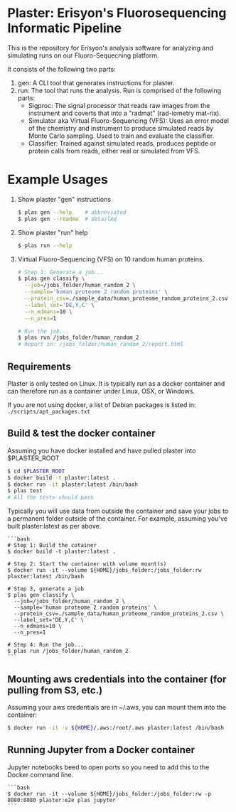 # Plaster: Erisyon's Fluorosequencing Informatic Pipeline


This is the repository for Erisyon's analysis software for analyzing and simulating
runs on our Fluoro-Sequecning platform.

It consists of the following two parts:

1. gen: A CLI tool that generates instructions for plaster.
1. run: The tool that runs the analysis. Run is comprised of the following parts:
    * Sigproc: The signal processor that reads raw images from the instrument
       and coverts that into a "radmat" (rad-iometry mat-rix).
    * Simulator aka Virtual Fluoro-Sequencing (VFS): Uses an error model of the chemistry
       and instrument to produce simulated reads by Monte Carlo sampling.
       Used to train and evaluate the classifier.
    * Classifier: Trained against simulated reads, produces peptide or protein calls from reads,
       either real or simulated from VFS.

# Example Usages

1. Show plaster "gen" instructions
    ```bash
    $ plas gen --help    # abbreviated
    $ plas gen --readme  # detailed
    ```

1. Show plaster "run" help
    ```bash
    $ plas run --help
    ```

1. Virtual Fluoro-Sequencing (VFS) on 10 random human proteins.
    ```bash
    # Step 1: Generate a job...
    $ plas gen classify \
      --job=/jobs_folder/human_random_2 \
      --sample='human proteome 2 random proteins' \
      --protein_csv=./sample_data/human_proteome_random_proteins_2.csv \
      --label_set='DE,Y,C' \
      --n_edmans=10 \
      --n_pres=1

    # Run the job...
    $ plas run /jobs_folder/human_random_2
    # Report in: /jobs_folder/human_random_2/report.html
    ```

## Requirements

Plaster is only tested on Linux. It is typically run as a docker container
and can therefore run as a container under Linux, OSX, or Windows.

If you are not using docker, a list of Debian packages is listed in:
`./scripts/apt_packages.txt`

## Build & test the docker container

Assuming you have docker installed and have pulled plaster into $PLASTER_ROOT

```bash
$ cd $PLASTER_ROOT
$ docker build -t plaster:latest .
$ docker run -it plaster:latest /bin/bash
$ plas test
# All the tests should pass
```

Typically you will use data from outside the container and save your jobs
to a permanent folder outside of the container. For example, assuming you've
built plaster:latest as per above.

    ```bash
    # Step 1: Build the cotainer
    $ docker build -t plaster:latest .

    # Step 2: Start the container with volume mount(s)
    $ docker run -it --volume ${HOME}/jobs_folder:/jobs_folder:rw plaster:latest /bin/bash

    # Step 3, generate a job
    $ plas gen classify \
      --job=/jobs_folder/human_random_2 \
      --sample='human proteome 2 random proteins' \
      --protein_csv=./sample_data/human_proteome_random_proteins_2.csv \
      --label_set='DE,Y,C' \
      --n_edmans=10 \
      --n_pres=1

    # Step 4: Run the job...
    $ plas run /jobs_folder/human_random_2
    ```

## Mounting aws credentials into the container (for pulling from S3, etc.)

Assuming your aws credentials are in ~/.aws, you can mount them into the container:
```bash
$ docker run -it -v ${HOME}/.aws:/root/.aws plaster:latest /bin/bash
```

## Running Jupyter from a Docker container

Jupyter notebooks beed to open ports so you need to add this
to the Docker command line.

    ```bash
    $ docker run -it --volume ${HOME}/jobs_folder:/jobs_folder:rw -p 8080:8080 plaster:e2e plas jupyter
    ```
